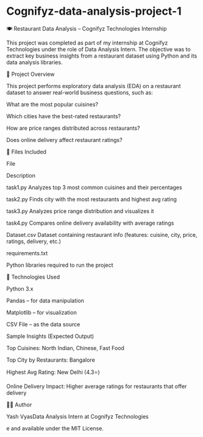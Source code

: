 # Cognifyz-data-analysis-project-1
🍽️ Restaurant Data Analysis – Cognifyz Technologies Internship

This project was completed as part of my internship at Cognifyz Technologies under the role of Data Analysis Intern. The objective was to extract key business insights from a restaurant dataset using Python and its data analysis libraries.

📌 Project Overview

This project performs exploratory data analysis (EDA) on a restaurant dataset to answer real-world business questions, such as:

What are the most popular cuisines?

Which cities have the best-rated restaurants?

How are price ranges distributed across restaurants?

Does online delivery affect restaurant ratings?

📁 Files Included

File

Description

task1.py  Analyzes top 3 most common cuisines and their percentages

task2.py  Finds city with the most restaurants and highest avg rating

task3.py  Analyzes price range distribution and visualizes it

task4.py  Compares online delivery availability with average ratings

Dataset.csv Dataset containing restaurant info (features: cuisine, city, price, ratings, delivery, etc.)

requirements.txt

Python libraries required to run the project

🧪 Technologies Used

Python 3.x

Pandas – for data manipulation

Matplotlib – for visualization

CSV File – as the data source


Sample Insights (Expected Output)

Top Cuisines: North Indian, Chinese, Fast Food

Top City by Restaurants: Bangalore

Highest Avg Rating: New Delhi (4.3⭐)

Online Delivery Impact: Higher average ratings for restaurants that offer delivery


👨‍💻 Author

Yash VyasData Analysis Intern at Cognifyz Technologies

 e and available under the MIT License.



